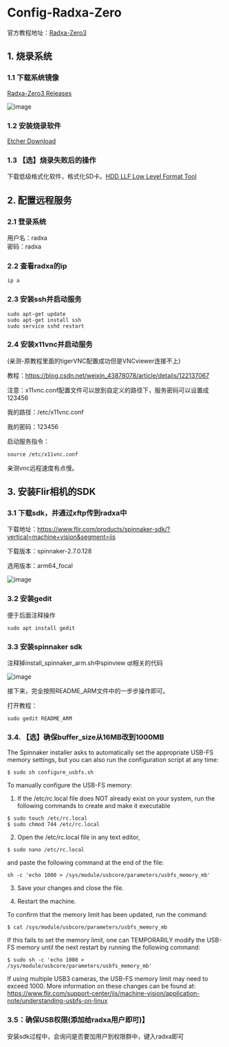 # Config-Radxa-Zero
官方教程地址：[Radxa-Zero3](https://docs.radxa.com/zero/zero3/getting-started)
## 1. 烧录系统

### 1.1 下载系统镜像
[Radxa-Zero3 Releases](https://github.com/radxa-build/radxa-zero3/releases)

![image](https://github.com/Xinzhe99/Config-Radxa-Zero/assets/113503163/24b2a545-1474-4326-8620-c2f19561d010)

### 1.2 安装烧录软件
[Etcher Download](https://etcher.balena.io/#download-etcher/)

### 1.3 【选】烧录失败后的操作
下载低级格式化软件，格式化SD卡。[HDD LLF Low Level Format Tool](https://www.hddguru.com/software/HDD-LLF-Low-Level-Format-Tool/)

## 2. 配置远程服务

### 2.1 登录系统
用户名：radxa  
密码：radxa

### 2.2 查看radxa的ip
```
ip a
```
### 2.3 安装ssh并启动服务
```
sudo apt-get update
sudo apt-get install ssh
sudo service sshd restart
```
### 2.4 安装x11vnc并启动服务
(亲测-原教程里面的tigerVNC配置成功但是VNCviewer连接不上)

教程：https://blog.csdn.net/weixin_43878078/article/details/122137067

注意：x11vnc.conf配置文件可以放到自定义的路径下，服务密码可以设置成123456

我的路径：/etc/x11vnc.conf

我的密码：123456

启动服务指令：
```
source /etc/x11vnc.conf
```

亲测vnc远程速度有点慢。

## 3. 安装Flir相机的SDK
### 3.1 下载sdk，并通过xftp传到radxa中
下载地址：https://www.flir.com/products/spinnaker-sdk/?vertical=machine+vision&segment=iis

下载版本：spinnaker-2.7.0.128

选用版本：arm64_focal

![image](https://github.com/Xinzhe99/Config-Radxa-Zero/assets/113503163/a5d7a177-b823-4b4f-9eb8-161aa0b0298f)


### 3.2 安装gedit
便于后面注释操作
```
sudo apt install gedit
```
### 3.3 安装spinnaker sdk

注释掉install_spinnaker_arm.sh中spinview qt相关的代码

![image](https://github.com/Xinzhe99/Config-Radxa-Zero/assets/113503163/fee0799d-9eb0-4826-9e71-cdb9a1cb5071)


接下来，完全按照README_ARM文件中的一步步操作即可。

打开教程：

```
sudo gedit README_ARM
```
### 3.4. 【选】确保buffer_size从16MB改到1000MB
The Spinnaker installer asks to automatically set the appropriate USB-FS memory
settings, but you can also run the configuration script at any time:
```
$ sudo sh configure_usbfs.sh
```
To manually configure the USB-FS memory:

1. If the /etc/rc.local file does NOT already exist on your system, run the
   following commands to create and make it executable
```
$ sudo touch /etc/rc.local
$ sudo chmod 744 /etc/rc.local
```
2. Open the /etc/rc.local file in any text editor,
   
```
$ sudo nano /etc/rc.local
```
and paste the following command at the end of the file:
```
sh -c 'echo 1000 > /sys/module/usbcore/parameters/usbfs_memory_mb'
```

3. Save your changes and close the file.

4. Restart the machine.

To confirm that the memory limit has been updated, run the command:
```
$ cat /sys/module/usbcore/parameters/usbfs_memory_mb
```
If this fails to set the memory limit, one can TEMPORARILY modify the
USB-FS memory until the next restart by running the following command:
```
$ sudo sh -c 'echo 1000 > /sys/module/usbcore/parameters/usbfs_memory_mb'
```

If using multiple USB3 cameras, the USB-FS memory limit may need to exceed 1000.
More information on these changes can be found at:
<https://www.flir.com/support-center/iis/machine-vision/application-note/understanding-usbfs-on-linux>

### 3.5：确保USB权限(添加给radxa用户即可)】

安装sdk过程中，会询问是否要加用户到权限群中，键入radxa即可
